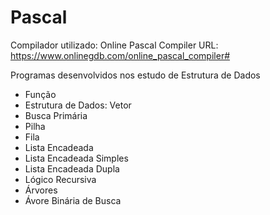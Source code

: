 # Pascal

Compilador utilizado: Online Pascal Compiler
URL: <https://www.onlinegdb.com/online_pascal_compiler#>

Programas desenvolvidos nos estudo de Estrutura de Dados

- Função
- Estrutura de Dados: Vetor
- Busca Primária
- Pilha
- Fila
- Lista Encadeada
- Lista Encadeada Simples
- Lista Encadeada Dupla
- Lógico Recursiva
- Árvores
- Ávore Binária de Busca
